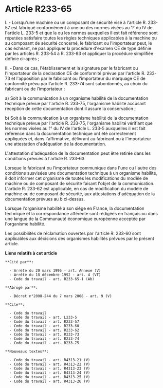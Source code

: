 # Article R233-65

I. - Lorsqu'une machine ou un composant de sécurité visé à l'article R. 233-57 est fabriqué conformément à une ou des normes
visées au 1° du IV de l'article L. 233-5 et que la ou les normes auxquelles il est fait référence sont réputées satisfaire
toutes les règles techniques applicables à la machine ou au composant de sécurité concerné, le fabricant ou l'importateur
peut, le cas échéant, ne pas appliquer la procédure d'examen CE de type définie par les articles R. 233-54 à R. 233-63 et
appliquer la procédure simplifiée définie ci-après ;

II. - Dans ce cas, l'établissement et la signature par le fabricant ou l'importateur de la déclaration CE de conformité
prévue par l'article R. 233-73 et l'apposition par le fabricant ou l'importateur du marquage CE de conformité prévu par
l'article R. 233-74 sont subordonnés, au choix du fabricant ou de l'importateur :

a) Soit à la communication à un organisme habilité de la documentation technique prévue par l'article R. 233-75, l'organisme
habilité accusant réception de cette documentation dont il assure la conservation ;

b) Soit à la communication à un organisme habilité de la documentation technique prévue par l'article R. 233-75, l'organisme
habilité vérifiant que les normes visées au 1° du IV de l'article L. 233-5 auxquelles il est fait référence dans la
documentation technique ont été correctement appliquées et, dans l'affirmative, délivrant au fabricant ou à l'importateur une
attestation d'adéquation de la documentation.

L'attestation d'adéquation de la documentation peut être retirée dans les conditions prévues à l'article R. 233-63.

Lorsque le fabricant ou l'importateur communique dans l'une ou l'autre des conditions susvisées une documentation technique à
un organisme habilité, il doit informer cet organisme de toutes les modifications du modèle de machine ou de composant de
sécurité faisant l'objet de la communication. L'article R. 233-62 est applicable, en cas de modification du modèle de machine
ou de composant de sécurité, aux attestations d'adéquation de la documentation prévues au b ci-dessus.

Lorsque l'organisme habilité a son siège en France, la documentation technique et la correspondance afférente sont rédigées
en français ou dans une langue de la Communauté économique européenne acceptée par l'organisme habilité.

Les possibilités de réclamation ouvertes par l'article R. 233-60 sont applicables aux décisions des organismes habilités
prévues par le présent article.

**Liens relatifs à cet article**

	**Cité par**:

	  - Arrêté du 20 mars 1996 - art. Annexe (V)
	  - Arrêté du 18 décembre 1992 - art. 4 (VT)
	  - Code du travail - art. R233-65-1 (Ab)

	**Abrogé par**:

	  - Décret n°2008-244 du 7 mars 2008 - art. 9 (V)

	**Cite**:

	  - Code du travail
	  - Code du travail - art. L233-5
	  - Code du travail - art. R233-57
	  - Code du travail - art. R233-60
	  - Code du travail - art. R233-62
	  - Code du travail - art. R233-73
	  - Code du travail - art. R233-74
	  - Code du travail - art. R233-75

	**Nouveaux textes**:

	  - Code du travail - art. R4313-21 (V)
	  - Code du travail - art. R4313-22 (V)
	  - Code du travail - art. R4313-23 (V)
	  - Code du travail - art. R4313-24 (V)
	  - Code du travail - art. R4313-25 (V)
	  - Code du travail - art. R4313-26 (V)
